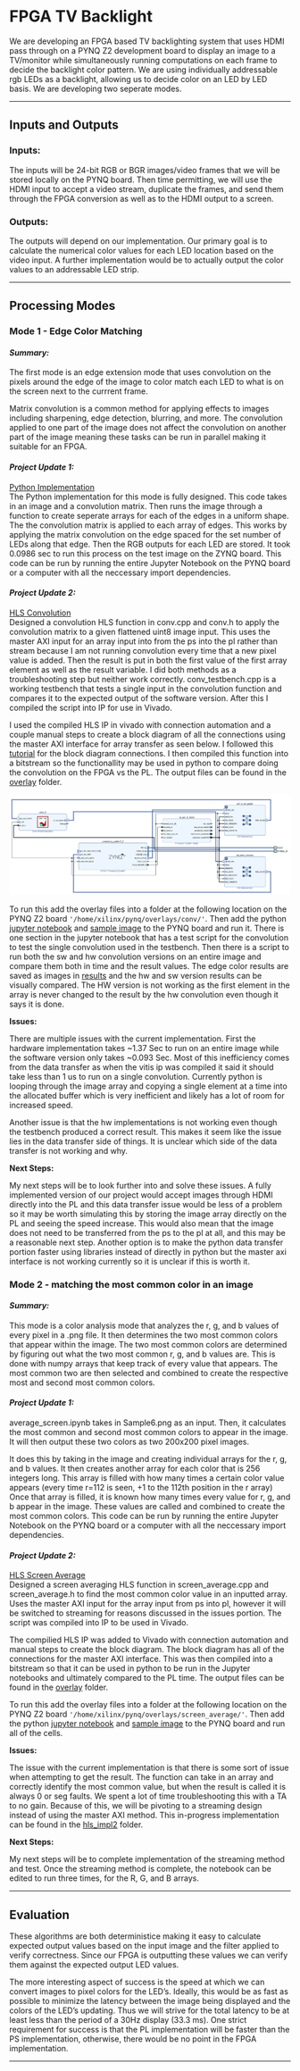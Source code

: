 # FPGA TV Backlight
We are developing an FPGA based TV backlighting system that uses HDMI pass through on a PYNQ Z2 development board to display an image to a TV/monitor while simultaneously running computations on each frame to decide the backlight color pattern. We are using individually addressable rgb LEDs as a backlight, allowing us to decide color on an LED by LED basis. We are developing two seperate modes. 

--------------------------------
## Inputs and Outputs
### Inputs:
The inputs will be 24-bit RGB or BGR images/video frames that we will be stored locally on the PYNQ board. Then time permitting, we will use the HDMI input to accept a video stream, duplicate the frames, and send them through the FPGA conversion as well as to the HDMI output to a screen. 

### Outputs:
The outputs will depend on our implementation. Our primary goal is to calculate the numerical color values for each LED location based on the video input. A further implementation would be to actually output the color values to an addressable LED strip.

--------------------------------
## Processing Modes
### Mode 1 - Edge Color Matching
#### *Summary:*
The first mode is an edge extension mode that uses convolution on the pixels around the edge of the image to color match each LED to what is on the screen next to the currrent frame.

Matrix convolution is a common method for applying effects to images including sharpening, edge detection, blurring, and more. The convolution applied to one part of the image does not affect the convolution on another part of the image meaning these tasks can be run in parallel making it suitable for an FPGA.

#### *Project Update 1:*
[Python Implementation](./edge_convolution/python_impl/single_image_convolution.ipynb)\
The Python implementation for this mode is fully designed. This code takes in an image and a convolution matrix. Then runs the image through a function to create seperate arrays for each of the edges in a uniform shape. The the convolution matrix is applied to each array of edges. This works by applying the matrix convolution on the edge spaced for the set number of LEDs along that edge. Then the RGB outputs for each LED are stored. It took 0.0986 sec to run this process on the test image on the ZYNQ board. This code can be run by running the entire Jupyter Notebook on the PYNQ board or a computer with all the neccessary import dependencies.

#### *Project Update 2:*
[HLS Convolution](./edge_convolution/hls_conv/files)\
Designed a convolution HLS function in conv.cpp and conv.h to apply the convolution matrix to a given flattened uint8 image input. This uses the master AXI input for an array input into from the ps into the pl rather than stream because I am not running convolution every time that a new pixel value is added. Then the result is put in both the first value of the first array element as well as the result variable. I did both methods as a troubleshooting step but neither work correctly. conv_testbench.cpp is a working testbench that tests a single input in the convolution function and compares it to the expected output of the software version. After this I compiled the script into IP for use in Vivado.

I used the compiled HLS IP in vivado with connection automation and a couple manual steps to create a block diagram of all the connections using the master AXI interface for array transfer as seen below. I followed this [tutorial](https://discuss.pynq.io/t/tutorial-axi-master-interfaces-with-hls-ip/4032) for the block diagram connections. I then compiled this function into a bitstream so the functionallity may be used in python to compare doing the convolution on the FPGA vs the PL. The output files can be found in the [overlay](./edge_convolution/hls_conv/files/overlay/) folder.

![block diagram](./edge_convolution/hls_conv/block_diagram.png)

To run this add the overlay files into a folder at the following location on the PYNQ Z2 board `'/home/xilinx/pynq/overlays/conv/'`. Then add the python [jupyter notebook](./edge_convolution/hls_conv/single_image_convolution_fpga.ipynb) and [sample image](./edge_convolution/hls_conv/sample.jpg) to the PYNQ board and run it. There is one section in the jupyter notebook that has a test script for the convolution to test the single convolution used in the testbench. Then there is a script to run both the sw and hw convolution versions on an entire image and compare them both in time and the result values. The edge color results are saved as images in [results](./edge_convolution/hls_conv/results/) and the hw and sw version results can be visually compared. The HW version is not working as the first element in the array is never changed to the result by the hw convolution even though it says it is done.

**Issues:** 

There are multiple issues with the current implementation. First the hardware implementation takes ~1.37 Sec to run on an entire image while the software version only takes ~0.093 Sec. Most of this inefficiency comes from the data transfer as when the vitis ip was compiled it said it should take less than 1 us to run on a single convolution. Currently python is looping through the image array and copying a single element at a time into the allocated buffer which is very inefficient and likely has a lot of room for increased speed. 

Another issue is that the hw implementations is not working even though the testbench produced a correct result. This makes it seem like the issue lies in the data transfer side of things. It is unclear which side of the data transfer is not working and why. 

**Next Steps:**

My next steps will be to look further into and solve these issues. A fully implemented version of our project would accept images through HDMI directly into the PL and this data transfer issue would be less of a problem so it may be worth simulating this by storing the image array directly on the PL and seeing the speed increase. This would also mean that the image does not need to be transferred from the ps to the pl at all, and this may be a reasonable next step. Another option is to make the python data transfer portion faster using libraries instead of directly in python but the master axi interface is not working currently so it is unclear if this is worth it. 

### Mode 2 - matching the most common color in an image
#### *Summary:*
This mode is a color analysis mode that analyzes the r, g, and b values of every pixel in a .png file. It then determines the two most common colors that appear within the image.
The two most common colors are determined by figuring out what the two most common r, g, and b values are. This is done with numpy arrays that keep track of every value that appears. The most common two are then selected and combined to create the respective most and second most common colors.

#### *Project Update 1:*

average_screen.ipynb takes in Sample6.png as an input. Then, it calculates the most common and second most common colors to appear in the image. It will then output these two colors as two 200x200 pixel images. 

It does this by taking in the image and creating individual arrays for the r, g, and b values. It then creates another array for each color that is 256 integers long. This array is filled with how many times a certain color value appears (every time r=112 is seen, +1 to the 112th position in the r array)
Once that array is filled, it is known how many times every value for r, g, and b appear in the image. These values are called and combined to create the most common colors. This code can be run by running the entire Jupyter Notebook on the PYNQ board or a computer with all the neccessary import dependencies.

#### *Project Update 2:*
[HLS Screen Average](./screen_average/)\
Designed a screen averaging HLS function in screen_average.cpp and screen_average.h to find the most common color value in an inputted array. Uses the master AXI input for the array input from ps into pl, however it will be switched to streaming for reasons discussed in the issues portion. The script was compiled into IP to be used in Vivado.

The compilied HLS IP was added to Vivado with connection automation and manual steps to create the block diagram. The block diagram has all of the connections for the master AXI interface. This was then compiled into a bitstream so that it can be used in python to be run in the Jupyter notebooks and ultimately compared to the PL time. The output files can be found in the [overlay](./screen_average/overlay/) folder.

To run this add the overlay files into a folder at the following location on the PYNQ Z2 board `'/home/xilinx/pynq/overlays/screen_average/'`. Then add the python [jupyter notebook](./screen_average/average_screen_hardware.ipynb) and [sample image](./screen_average/Sample6.png) to the PYNQ board and run all of the cells.


**Issues:** 

The issue with the current implementation is that there is some sort of issue when attempting to get the result. The function can take in an array and correctly identify the most common value, but when the result is called it is always 0 or seg faults. We spent a lot of time troubleshooting this with a TA to no gain. Because of this, we will be pivoting to a streaming design instead of using the master AXI method. This in-progress implementation can be found in the [hls_impl2](./screen_average/hls_impl2) folder.


**Next Steps:**

My next steps will be to complete implementation of the streaming method and test. Once the streaming method is complete, the notebook can be edited to run three times, for the R, G, and B arrays. 


--------------------------------

## Evaluation
These algorithms are both deterministice making it easy to calculate expected output values based on the input image and the filter applied to verify correctness. Since our FPGA is outputting these values we can verify them against the expected output LED values. 

The more interesting aspect of success is the speed at which we can convert images to pixel colors for the LED’s. Ideally, this would be as fast as possible to minimize the latency between the image being displayed and the colors of the LED’s updating. Thus we will strive for the total latency to be at least less than the period of a 30Hz display (33.3 ms). One strict requirement for success is that the PL implementation will be faster than the PS implementation, otherwise, there would be no point in the FPGA implementation.





--------------------------------

